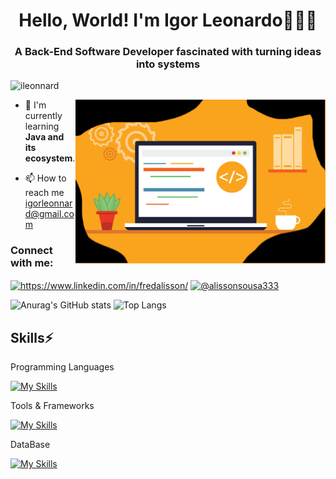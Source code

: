 <h1 align="center"> Hello, World! I'm Igor Leonardo👨🏻‍💻 </h1>

 <h3 align="center"> A Back-End Software Developer fascinated with turning ideas into systems </h3>

<p align="left"> <img src="https://komarev.com/ghpvc/?username=ileonnard&label=Profile%20views&color=orange&style=flat" alt="ileonnard" /> </p>
<img align="right" src="https://github.com/ILeonnard/ILeonnard/blob/main/programming.jpg" max-width="400px" width="400px" align="right"/>

- 🌱 I'm currently learning **Java and its ecosystem**.
  
- 📫 How to reach me igorleonnard@gmail.com

<h3 align="left">Connect with me:</h3>
<p align="left">
<a href="https://www.linkedin.com/in/igor-leonardo-78074a263/" target="blank"><img align="center" src="https://raw.githubusercontent.com/rahuldkjain/github-profile-readme-generator/master/src/images/icons/Social/linked-in-alt.svg" alt="https://www.linkedin.com/in/fredalisson/" height="30" width="40" /></a>
<a href="https://instagram.com/@ileonnard" target="blank"><img align="center" src="https://raw.githubusercontent.com/rahuldkjain/github-profile-readme-generator/master/src/images/icons/Social/instagram.svg" alt="@alissonsousa333" height="30" width="40" /></a>
</p>

![Anurag's GitHub stats](https://github-readme-stats.vercel.app/api?username=ileonnard&show_icons=true&theme=slateorange) 
![Top Langs](https://github-readme-stats.vercel.app/api/top-langs/?username=ileonnard&hide_progress=false&theme=slateorange&layout=compact)


</div>

##


 ## Skills⚡



Programming Languages

[![My Skills](https://skillicons.dev/icons?i=java,kotlin,html,css)](https://skillicons.dev)

Tools & Frameworks

[![My Skills](https://skillicons.dev/icons?i=eclipse,idea,vscode,spring,docker,git)](https://skillicons.dev)

DataBase

[![My Skills](https://skillicons.dev/icons?i=aws,mysql,postgres,mongodb)](https://skillicons.dev)

 ##

